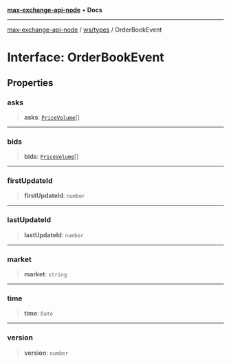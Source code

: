 [**max-exchange-api-node**](../../../README.md) • **Docs**

***

[max-exchange-api-node](../../../modules.md) / [ws/types](../README.md) / OrderBookEvent

# Interface: OrderBookEvent

## Properties

### asks

> **asks**: [`PriceVolume`](../../../rest/types/interfaces/PriceVolume.md)[]

***

### bids

> **bids**: [`PriceVolume`](../../../rest/types/interfaces/PriceVolume.md)[]

***

### firstUpdateId

> **firstUpdateId**: `number`

***

### lastUpdateId

> **lastUpdateId**: `number`

***

### market

> **market**: `string`

***

### time

> **time**: `Date`

***

### version

> **version**: `number`
